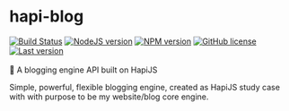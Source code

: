 # hapi-blog
[![Build Status](https://travis-ci.org/lexmartinez/hapi-blog.svg?branch=master)](https://travis-ci.org/lexmartinez/hapi-blog)
[![NodeJS version](https://img.shields.io/badge/node-v7.10.1-green.svg)](https://nodejs.org/es/)
[![NPM version](https://img.shields.io/badge/npm-v4.2.0-red.svg)](https://www.npmjs.com/)
[![GitHub license](https://img.shields.io/github/license/lexmartinez/hapi-blog.svg)](https://github.com/lexmartinez/hapi-blog/blob/master/LICENSE.md)
[![Last version](https://img.shields.io/badge/hapi_blog-v1.0.0-lightgrey.svg)](https://github.com/lexmartinez/hapi-blog/blob/master/CHANGELOG.md)
<br/><br/>
:octopus: A blogging engine API built on HapiJS <br/>

Simple, powerful, flexible blogging engine, created as HapiJS study case with with purpose to be my website/blog core engine.
